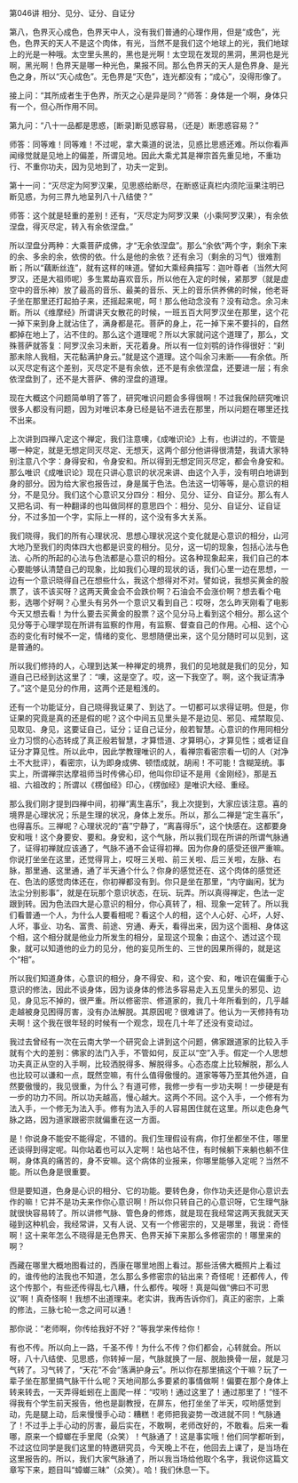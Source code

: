 第046讲 相分、见分、证分、自证分

第八，色界灭心成色，色界天中人，没有我们普通的心理作用，但是“成色”，光色，色界天的天人不是这个肉体，有光，当然不是我们这个地球上的光，我们地球上的光是一种哦。太空里头黑的，黑也是光啊！太空现在发现的黑洞，黑洞也是光啊，黑光啊！色界天是哪一种光色，果报不同。那么色界天的天人是色界身、是光色之身，所以“灭心成色”。无色界是“灭色”，连光都没有；“成心”，没得形像了。

接上问：“其所成者生于色界，所灭之心是异是同？”师答：身体是一个啊，身体只有一个，但心所作用不同。

第九问：“八十一品都是思惑，[断录]断见惑容易，（还是）断思惑容易？”

师答：同等难！同等难！不过呢，拿大乘道的说法，见惑比思惑还难。所以你看声闻缘觉就是见地上的偏差，所谓见地。因此大乘尤其是禅宗首先重见地，不重功行、不重你功夫，因为见地到了，功夫一定到。

第十一问：“灭尽定为阿罗汉果，见思惑给断尽，在断惑证真栏内须陀洹果注明已断见惑，为何三界九地呈列八十八结使？”

师答：这个就是轻重的差别！还有，“灭尽定为阿罗汉果（小乘阿罗汉果），有余依涅盘，得灭尽定，转入有余依涅盘。”

所以涅盘分两种：大乘菩萨成佛，才“无余依涅盘”。那么“余依”两个字，剩余下来的余、多余的余，依傍的依。什么是他的余依？还有余习（剩余的习气）很难割断；所以“藕断丝连”，就有这样的味道。譬如大乘经典描写：迦叶尊者（当然大阿罗汉，还是大祖师呢）多生累劫喜欢音乐，所以他在入定的时候，紧那罗（就是虚空中的音乐神）放了最高的音乐、最美的音乐、天上的音乐供养佛的时候，他老哥子坐在那里还打起拍子来，还摇起来呢，呵！那么他动念没有？没有动念。余习未断。所以《维摩经》所谓讲天女散花的时候，一班五百大阿罗汉坐在那里，这个花一掉下来到身上就沾住了，满身都是花。菩萨的身上，花一掉下来不要抖的，自然都掉在地上了，沾不住的。那么这个道理呢？所以大家就问这个道理了，那么，文殊菩萨就答复：阿罗汉余习未断，天花着身。所以有一位刘鹗的诗作得很好：“刹那未除人我相，天花黏满护身云。”就是这个道理。这个叫余习未断——有余依。所以灭尽定有这个差别，灭尽定不是有余依，还不是有余依涅盘，还要进一层；有余依涅盘到了，还不是大菩萨、佛的涅盘的道理。

现在大概这个问题简单明了答了，研究唯识问题会多得很啊！不过我保险研究唯识很多人都没有问题，因为对唯识本身已经是钻不进去在那里，所以问题在哪里还找不出来。

上次讲到四禅八定这个禅定，我们注意噢，《成唯识论》上有，也讲过的，不管是哪一种定，就是无想定同灭尽定、无想天，这两个部分他讲得很清楚，我请大家特别注意八个字：身得安和，令身安和。所以得到无想定同灭尽定，都会令身安和。那么唯识《成唯识论》现在只讲心意识的状况来讲、由这个入手，没有明白地讲到身的部分。因为给大家也报告过，身是属于色法。色法这一切等等，是心意识的相分，不是见分。我们这个心意识又分四分：相分、见分、证分、自证分。那么有人又把名词、有一种翻译的也叫做同样的意思四个：相分、见分、自证分、证自证分，不过多加一个字，实际上一样的，这个没有多大关系。

我们晓得，我们的所有心理状况、思想心理状况这个变化就是心意识的相分，山河大地乃至我们的肉体四大也都是识变的相分。见分，这一切的现象，包括心法与色法、心所的所起的心法与色法都是心意识的相分。这各种现象起来，我们自己的本心要能够认清楚自己的现象，比如我们心理的现状的话，我们心里一边在思想，一边有一个意识晓得自己在想些什么，我这个想得对不对。譬如说，我想买黄金的股票了，该不该买呀？这两天黄金会不会跌价啊？石油会不会涨价啊？想去看个电影，选哪个好啊？心里头有另外一个意识又看到自己：哎呀，怎么昨天刚看了电影今天又想去看！为什么要去买黄金的股票？这个见分马上看到这个相分。那么这个见分等于心理学现在所讲有监察的作用，有监察、督查自己的作用。心相、这个心态的变化有时候不一定，情绪的变化、思想随便出来，这个见分随时可以见到，这是普通的。

所以我们修持的人，心理到达某一种禅定的境界，我们的见地就是我们的见分，知道自己已经到达这里了：“噢，这是空了。哎，这一下我空了。啊，这个我证清净了。”这个是见分的作用，这两个还是粗浅的。

还有一个功能证分，自己晓得我证果了、到达了。一切都可以求得证明。但是，你证果的究竟是真的还是假的呢？这个中间五见里头是不是边见、邪见、戒禁取见、见取见、身见，这要证自己，证分；证自己证分，般若智慧。心意识的作用同相分业力习惯的心态转成了真正般若智慧，才算悟道、才算明心，才算见性；或者证自证分才算见性。所以此中，因此学教理唯识的人，看禅宗看密宗看一切的人（对净土不大批评），看密宗，认为即身成佛、顿悟成就，胡闹！不可能！含糊笼统。事实上，所谓禅宗达摩祖师当时传佛心印，他叫你印证不是用《金刚经》，那是五祖、六祖改的；所谓以《楞伽经》印心，《楞伽经》是唯识大经、重经。

那么我们刚才提到四禅中间，初禅“离生喜乐”，我上次提到，大家应该注意。喜的境界是心理状况；乐是生理的状况，身体上发乐。所以，那么二禅是“定生喜乐”，也得喜乐。三禅呢？心理状况的“喜”宁静了，“离喜得乐”，这个快感在。这都要身安和哦！这个身要安、要和。身安和，这个气脉，所以我们现在所讲的所谓气脉通了，证得初禅就应该通了，气脉不通不会证得初禅。因为你身的感受还很严重嘛。你说打坐坐在这里，还觉得背上，哎呀三关啦、前三关啦、后三关啦，左脉、右脉，那里通、这里通，通了半天通个什么？你身的感觉还在、这个肉体的感觉还在、色法的感觉肉体还在，你初禅都没有到。你只是坐在那里，“内守幽闲，犹为法尘分别影事”，就是在玩那个意识状态，在玩、玩弄。所以真得禅定，色法一定跟到转。因为色法四大是心意识的相分，你心真转了，相、现象一定转了。所以我们看普通一个人，为什么人要看相呢？看这个人的相，这个人心好、心坏，人好、人坏，事业、功名、富贵、前途、穷通、寿夭，看得出来，因为这个面相、身体这个相，这个相分就是他业力所发生的相分，呈现这个现象；由这个、透过这个现象，就可以知道他的业力的见分，他的妄见所生的、三世的因果所得的，就是这个“相”。

所以我们知道身体，心意识的相分，身不得安、和，这个安、和，唯识在偏重于心意识的修法，因此不谈身体，因为谈身体的修法多容易走入五见里头的邪见、边见，身见忘不掉的，很严重。所以修密宗、修道家的，我几十年所看到的，几乎越走越被身见困得厉害，没有办法解脱。其原因呢？很难讲了。他认为一天修持有功夫啊！这个我在很年轻的时候有一个观念，现在几十年了还没有变动过。

我过去曾经有一次在云南大学一个研究会上讲到这个问题，佛家跟道家的比较入手就有个大的差别：佛家的法门入手，不管如何，反正以“空”入手。假定一个人思想功夫真正从空的入手啊，比较洒脱得多、解脱得多。心态态度上比较解脱，那么人也比较可以谦和一点，既然空嘛，有什么值得傲慢的。道家等等乃至其他外道，自然要傲慢的，我见很重，为什么？有道可修，我修一步有一步功夫啊！一步硬是有一步的功力不同。所以功夫越高，慢心越大。这两个不同。这个入手，一个修有为法入手，一个修无为法入手。修有为法入手的人容易困住就在这里。所以走色身气脉之路，因为道家跟密宗就偏重在这一方面。

是！你说身不能安不能得定，不错的。我们生理假设有病，你打坐都坐不住，哪里还谈得到得定呢。叫你站着也可以入定啊！站也站不住，有时候躺下来躺也躺不住啊，身体真的痛苦的，身不安嘛。这个病体的业报来，你哪里能够入定呢？当然不能。所以色身是很重要。

但是要知道，色身是心识的相分、它的功能。要转色身，你作功夫还是你心意识去作的嘛！它并不是功夫来作你心意识啊！所以你只转自己的心意识呀，它生理气脉就很快容易转了。所以讲修气脉、管色身的修炼，就是现在我经常这两天我就天天碰到这种机会，我经常讲，又有人说、又有一个修密宗的，又是哪里，我说：奇怪啊！这十来年怎么不晓得是无色界天、色界天掉下来那么多修密宗的！哪里来的啊？

西藏在哪里大概地图看过的，西康在哪里地图上看过。那些活佛大概照片上看过的，谁传他的法我也不知道，怎么那么多修密宗的钻出来？奇怪呢！还都传人，传这个传那个，有些还传得乱七八糟，什么都传。唉呀！真是叫做“佛曰不可思议”啊！真奇怪啊！我想不出道理来。老实讲，我再告诉你们，真正的密宗，上乘的修法，三脉七轮一念之间可以通！

那你说：“老师啊，你传给我好不好？”等我学来传给你！

有也不传。所以向上一路，千圣不传！为什么不传？你们都会，心转就会。所以呀，八十八结使、见思惑，你转掉一层，气脉就换了一层、脱胎换骨一层，就是习气转了。习气转了，“天花”不会“落满护身云”。所以你在那里搞这个干嘛？玩了一辈子坐在那里搞气脉干什么呢？天地间那么多要紧的事情做啊！偏要在那个身体上转来转去，一天弄得蚯蚓在上面爬一样：“哎哟！通过这里了！通过那里了！”怪不得我有个学生前天报告，他也是副教授，在屏东，他打坐坐了半天，哎哟感觉到动，先是腿上动，后来慢慢手心动：糟糕！老师把我姿势一改进就不同！气脉通了！不过手上手心动的厉害，最后实在，不敢啊，老师改好的，不敢看。后来一看哪，原来一个蟑螂在手里爬（众笑）！气脉通了！这是事实哦！他们同学都听到，不过这位同学是我们这里的特邀研究员，今天晚上不在，他回去上课了，是当场在这里报告的。所以，我们大家气脉通了，所以我当场给他取个名字，我说你这篇文章写下来，题目叫“蟑螂三昧”（众笑）。哈！我们休息一下。